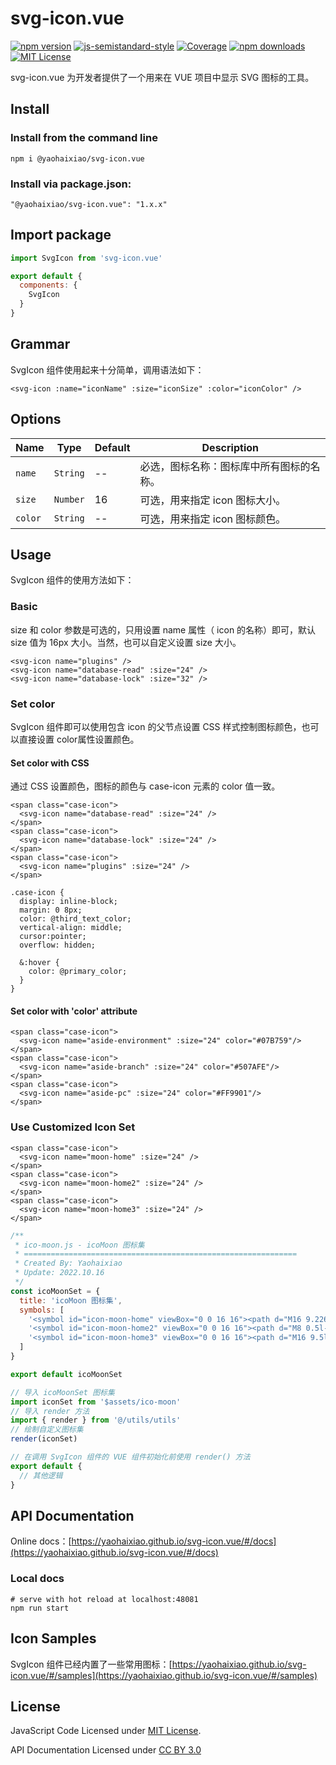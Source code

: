 # svg-icon.vue

[![npm version](https://img.shields.io/npm/v/@yaohaixiao/svg-icon.vue)](https://www.npmjs.com/package/@yaohaixiao/svg-icon.vue)
[![js-semistandard-style](https://img.shields.io/badge/code%20style-semistandard-brightgreen.svg?style=flat-square)](https://github.com/Flet/semistandard)
[![Coverage](https://codecov.io/gh/yaohaixiao/svg-icon.vue/branch/main/graph/badge.svg)](https://codecov.io/gh/yaohaixiao/vg-icon.vue)
[![npm downloads](https://img.shields.io/npm/dm/@yaohaixiao/svg-icon.vue)](https://npmcharts.com/compare/@yaohaixiao/svg-icon.vue?minimal=true)
[![MIT License](https://img.shields.io/github/license/yaohaixiao/svg-icon.vue.svg)](https://github.com/yaohaixiao/svg-icon.vue/blob/master/LICENSE)

svg-icon.vue 为开发者提供了一个用来在 VUE 项目中显示 SVG 图标的工具。

## Install

### Install from the command line

```shell
npm i @yaohaixiao/svg-icon.vue
```

### Install via package.json:

```shell
"@yaohaixiao/svg-icon.vue": "1.x.x"
```


## Import package

```js
import SvgIcon from 'svg-icon.vue'

export default {
  components: {
    SvgIcon
  }
}
```


## Grammar

SvgIcon 组件使用起来十分简单，调用语法如下：

```vue
<svg-icon :name="iconName" :size="iconSize" :color="iconColor" />
```


## Options

| Name    | Type     | Default |  Description |
|---------|----------|---------|---|
| `name`  | `String` | --      |  必选，图标名称：图标库中所有图标的名称。 |
| `size`  | `Number` | 16      | 可选，用来指定 icon 图标大小。  |
| `color` | `String` | --      |  可选，用来指定 icon 图标颜色。 |



## Usage

SvgIcon 组件的使用方法如下：

### Basic

size 和 color 参数是可选的，只用设置 name 属性（ icon 的名称）即可，默认 size 值为 16px 大小。当然，也可以自定义设置 size 大小。

```vue
<svg-icon name="plugins" />
<svg-icon name="database-read" :size="24" />
<svg-icon name="database-lock" :size="32" />
```

### Set color

SvgIcon 组件即可以使用包含 icon 的父节点设置 CSS 样式控制图标颜色，也可以直接设置 color属性设置颜色。

#### Set color with CSS

通过 CSS 设置颜色，图标的颜色与 case-icon 元素的 color 值一致。

```vue
<span class="case-icon">
  <svg-icon name="database-read" :size="24" />
</span>
<span class="case-icon">
  <svg-icon name="database-lock" :size="24" />
</span>
<span class="case-icon">
  <svg-icon name="plugins" :size="24" />
</span>
```

```less
.case-icon {
  display: inline-block;
  margin: 0 8px;
  color: @third_text_color;
  vertical-align: middle;
  cursor:pointer;
  overflow: hidden;

  &:hover {
    color: @primary_color;
  }
}
```

#### Set color with 'color' attribute

```vue
<span class="case-icon">
  <svg-icon name="aside-environment" :size="24" color="#07B759"/>
</span>
<span class="case-icon">
  <svg-icon name="aside-branch" :size="24" color="#507AFE"/>
</span>
<span class="case-icon">
  <svg-icon name="aside-pc" :size="24" color="#FF9901"/>
</span>
```

### Use Customized Icon Set

```vue
<span class="case-icon">
  <svg-icon name="moon-home" :size="24" />
</span>
<span class="case-icon">
  <svg-icon name="moon-home2" :size="24" />
</span>
<span class="case-icon">
  <svg-icon name="moon-home3" :size="24" />
</span>
```

```js
/**
 * ico-moon.js - icoMoon 图标集
 * =============================================================
 * Created By: Yaohaixiao
 * Update: 2022.10.16
 */
const icoMoonSet = {
  title: 'icoMoon 图标集',
  symbols: [
    '<symbol id="icon-moon-home" viewBox="0 0 16 16"><path d="M16 9.226l-8-6.21-8 6.21v-2.532l8-6.21 8 6.21zM14 9v6h-4v-4h-4v4h-4v-6l6-4.5z"></path></symbol>',
    '<symbol id="icon-moon-home2" viewBox="0 0 16 16"><path d="M8 0.5l-8 8 1.5 1.5 1.5-1.5v6.5h4v-3h2v3h4v-6.5l1.5 1.5 1.5-1.5-8-8zM8 7c-0.552 0-1-0.448-1-1s0.448-1 1-1c0.552 0 1 0.448 1 1s-0.448 1-1 1z"></path></symbol>',
    '<symbol id="icon-moon-home3" viewBox="0 0 16 16"><path d="M16 9.5l-3-3v-4.5h-2v2.5l-3-3-8 8v0.5h2v5h5v-3h2v3h5v-5h2z"></path></symbol>'
  ]
}

export default icoMoonSet

// 导入 icoMoonSet 图标集
import iconSet from '$assets/ico-moon'
// 导入 render 方法
import { render } from '@/utils/utils'
// 绘制自定义图标集
render(iconSet)

// 在调用 SvgIcon 组件的 VUE 组件初始化前使用 render() 方法
export default {
  // 其他逻辑
}
```

## API Documentation

Online docs：[https://yaohaixiao.github.io/svg-icon.vue/#/docs](https://yaohaixiao.github.io/svg-icon.vue/#/docs)

### Local docs

```shell
# serve with hot reload at localhost:48081
npm run start
```


## Icon Samples

SvgIcon 组件已经内置了一些常用图标：[https://yaohaixiao.github.io/svg-icon.vue/#/samples](https://yaohaixiao.github.io/svg-icon.vue/#/samples)


## License

JavaScript Code Licensed under [MIT License](http://opensource.org/licenses/mit-license.html).

API Documentation Licensed under [CC BY 3.0](http://creativecommons.org/licenses/by/3.0/)
